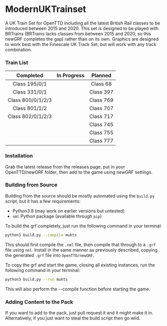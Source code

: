 # ModernUKTrainset
A UK Train Set for OpenTTD including all the latest British Rail classes to be introduced between 2015 and 2020. This set is designed to be played with BRTrains (BRTrains lacks classes from between 2015 and 2020, so this newGRF completes the gap) rather than on its own. Graphics are designed to work best with the Finescale UK Track Set, but will work with any track combination.

### Train List
|Completed|In Progress|Planned|
|:-:|:-:|:-:|
|Class 195/0/1||Class 68|
|Class 331/0/1||Class 397|
|Class 800/0/1/2/3||Class 769|
|Class 801/1/2||Class 707|
|Class 802/0/1/2/3||Class 717|
|||Class 745|
|||Class 755|
|||Class 777|

### Installation
Grab the latest release from the releases page, put in your OpenTTD/newGRF folder, then add to the game using newGRF settings.

### Building from Source
Building from the source should be mostly automated using the `build.py` script, but it has a few requirements:
  - Python3.8 (may work on earlier versions but untested)
  - `nml` Python package (available through `pip`)
  
To build the grf completely, just run the following command in your terminal:
```bash
python3 build.py --compile mukts
```
This should first compile the `.nml` file, then compile that through to a `.grf` file using `nml`.  Install in the same manner
as previously described, copying the generated `.grf` file into `OpenTTD/newGRF`.

To copy the grf and start the game, closing all existing instances, run the following command in your terminal:
```bash
python3 build.py --run mukts
```
This will also perform the --compile function before starting the game.

### Adding Content to the Pack
If you want to add to the pack, just pull request it and it might make it in.  
Alternatively, if you just want to steal the build script then go wild.
